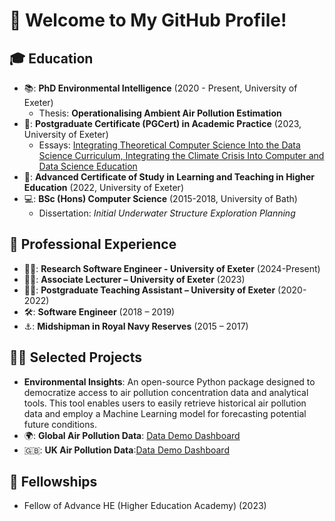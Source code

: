 # 👋 Welcome to My GitHub Profile!

## 🎓 Education
- 📚: **PhD Environmental Intelligence** (2020 - Present, University of Exeter)  
  - Thesis: **Operationalising Ambient Air Pollution Estimation**
- 📗: **Postgraduate Certificate (PGCert) in Academic Practice** (2023, University of Exeter)
  - Essays: [Integrating Theoretical Computer Science Into the Data Science Curriculum, Integrating the Climate Crisis Into Computer and Data Science Education](https://liamberrisford.info/my-work/pgcert-in-academic-practice-essays/)
- 📕: **Advanced Certificate of Study in Learning and Teaching in Higher Education** (2022, University of Exeter)
- 💻: **BSc (Hons) Computer Science** (2015-2018, University of Bath)
  - Dissertation: *Initial Underwater Structure Exploration Planning*

## 💼 Professional Experience
- 👨‍💻: **Research Software Engineer - University of Exeter** (2024-Present)
- 👨‍🏫: **Associate Lecturer – University of Exeter** (2023)
- 👨‍🎓: **Postgraduate Teaching Assistant – University of Exeter** (2020-2022)
- 🛠️: **Software Engineer** (2018 – 2019)
- ⚓: **Midshipman in Royal Navy Reserves** (2015 – 2017)

## 🧑‍🏫 Selected Projects
- **Environmental Insights**: An open-source Python package designed to democratize access to air pollution concentration data and analytical tools. This tool enables users to easily retrieve historical air pollution data and employ a Machine Learning model for forecasting potential future conditions.
- 🌍: **Global Air Pollution Data**: [Data Demo Dashboard](https://berrli.github.io/Global-Ambient-air-Pollution-Model-Dashboard/global_AIUK_2024_air_pollution_demo.html)
- 🇬🇧: **UK Air Pollution Data**:[Data Demo Dashboard](https://berrli.github.io/England-Ambient-air-Pollution-Model-Dashboard/england_AIUK_2024_air_pollution_demo.html)

## 🏅 Fellowships
- Fellow of Advance HE (Higher Education Academy) (2023)
